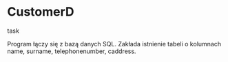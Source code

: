 # CustomerD
task

Program łączy się z bazą danych SQL. Zakłada istnienie tabeli o kolumnach name, surname, telephonenumber, caddress.
